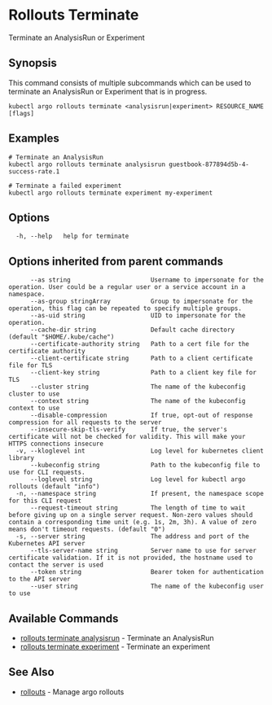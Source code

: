 # Rollouts Terminate

Terminate an AnalysisRun or Experiment

## Synopsis

This command consists of multiple subcommands which can be used to terminate an AnalysisRun or Experiment that is in progress.

```shell
kubectl argo rollouts terminate <analysisrun|experiment> RESOURCE_NAME [flags]
```

## Examples

```shell
# Terminate an AnalysisRun
kubectl argo rollouts terminate analysisrun guestbook-877894d5b-4-success-rate.1

# Terminate a failed experiment
kubectl argo rollouts terminate experiment my-experiment
```

## Options

```
  -h, --help   help for terminate
```

## Options inherited from parent commands

```
      --as string                      Username to impersonate for the operation. User could be a regular user or a service account in a namespace.
      --as-group stringArray           Group to impersonate for the operation, this flag can be repeated to specify multiple groups.
      --as-uid string                  UID to impersonate for the operation.
      --cache-dir string               Default cache directory (default "$HOME/.kube/cache")
      --certificate-authority string   Path to a cert file for the certificate authority
      --client-certificate string      Path to a client certificate file for TLS
      --client-key string              Path to a client key file for TLS
      --cluster string                 The name of the kubeconfig cluster to use
      --context string                 The name of the kubeconfig context to use
      --disable-compression            If true, opt-out of response compression for all requests to the server
      --insecure-skip-tls-verify       If true, the server's certificate will not be checked for validity. This will make your HTTPS connections insecure
  -v, --kloglevel int                  Log level for kubernetes client library
      --kubeconfig string              Path to the kubeconfig file to use for CLI requests.
      --loglevel string                Log level for kubectl argo rollouts (default "info")
  -n, --namespace string               If present, the namespace scope for this CLI request
      --request-timeout string         The length of time to wait before giving up on a single server request. Non-zero values should contain a corresponding time unit (e.g. 1s, 2m, 3h). A value of zero means don't timeout requests. (default "0")
  -s, --server string                  The address and port of the Kubernetes API server
      --tls-server-name string         Server name to use for server certificate validation. If it is not provided, the hostname used to contact the server is used
      --token string                   Bearer token for authentication to the API server
      --user string                    The name of the kubeconfig user to use
```

## Available Commands

* [rollouts terminate analysisrun](kubectl-argo-rollouts_terminate_analysisrun.md)	 - Terminate an AnalysisRun
* [rollouts terminate experiment](kubectl-argo-rollouts_terminate_experiment.md)	 - Terminate an experiment

## See Also

* [rollouts](kubectl-argo-rollouts.md)	 - Manage argo rollouts
